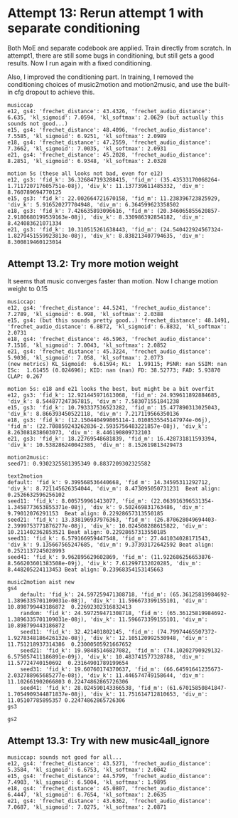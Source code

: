 
# Attempt 13: Rerun attempt 1 with separate conditioning
Both MoE and separate codebook are applied. Train directly from scratch.
In attempt1, there are still some bugs in conditioning, but still gets
a good results. Now I run again with a fixed conditioning.

Also, I improved the conditioning part. In training, I removed the conditioning
choices of music2motion and motion2music, and use the built-in cfg dropout to 
achieve this.

    musiccap
    e12, gs4: 'frechet_distance': 43.4326, 'frechet_audio_distance': 6.635, 'kl_sigmoid': 7.0594, 'kl_softmax': 2.0629 (but actually this sounds not good...)
    e15, gs4: 'frechet_distance': 48.4096, 'frechet_audio_distance': 7.5585, 'kl_sigmoid': 6.9251, 'kl_softmax': 2.0989
    e18, gs4: 'frechet_distance': 47.2559, 'frechet_audio_distance': 7.3662, 'kl_sigmoid': 7.0035, 'kl_softmax': 2.0931
    e21, gs4: 'frechet_distance': 45.2028, 'frechet_audio_distance': 8.2851, 'kl_sigmoid': 6.9348, 'kl_softmax': 2.0328

    motion 5s (these all looks not bad, even for e12)
    e12, gs3: 'fid_k': 36.326847193288415, 'fid_m': (35.43533170068264-1.711720717605751e-08j), 'div_k': 11.137739611485332, 'div_m': 8.760789694770125
    e15, gs3: 'fid_k': 22.002664721670158, 'fid_m': 11.238396723825929, 'div_k': 5.916520277704948, 'div_m': 6.364599623358502
    e18, gs3: 'fid_k': 7.426635893096616, 'fid_m': (20.346065855620857-2.9180680199539163e-08j), 'div_k': 8.330986392854182, 'div_m': 8.424083621071334
    e21, gs3: 'fid_k': 10.310515261638443, 'fid_m': (24.540422924567324-1.8279451559923813e-08j), 'div_k': 8.838213407794635, 'div_m': 8.300819460123014


## Attempt 13.2: Try more motion weight
It seems that music converges faster than motion.
Now I change motion weight to 0.15

    musiccap:
    e12, gs4: 'frechet_distance': 44.5241, 'frechet_audio_distance': 7.2789, 'kl_sigmoid': 6.998, 'kl_softmax': 2.0388
    e15, gs4: (but this sounds pretty good..) 'frechet_distance': 48.1491, 'frechet_audio_distance': 6.8872, 'kl_sigmoid': 6.8832, 'kl_softmax': 2.0731
    e18, gs4: 'frechet_distance': 46.5963, 'frechet_audio_distance': 7.1516, 'kl_sigmoid': 7.0043, 'kl_softmax': 2.0852
    e21, gs4: 'frechet_distance': 45.3224, 'frechet_audio_distance': 5.9036, 'kl_sigmoid': 7.058, 'kl_softmax': 2.0773
    (new metrics) KL_Sigmoid:  6.61594; KL:  1.99115; PSNR: nan SSIM: nan ISc:  1.61455 (0.024696); KID: nan (nan) FD: 38.52773; FAD: 5.93870
    CLAP: 0.267

    motion 5s: e18 and e21 looks the best, but might be a bit overfit
    e12, gs3: 'fid_k': 12.921445971613068, 'fid_m': 24.939611892884685, 'div_k': 8.544877247367815, 'div_m': 7.583071551841238
    e15, gs3: 'fid_k': 10.793337536523282, 'fid_m': 15.477890313025043, 'div_k': 8.866393450522118, 'div_m': 7.217119566350136
    e18, gs3: 'fid_k': (12.150440499805114-1.0108535545147974e-06j), 'fid_m': (22.708859243262836-2.5935756483221857e-08j), 'div_k': 8.263081838603073, 'div_m': 8.446190809732103
    e21, gs3: 'fid_k': 18.22769548681839, 'fid_m': 16.428731811593394, 'div_k': 10.538286240042385, 'div_m': 8.152619813429473

    motion2music:
    seed71: 0.9302325581395349 0.8837209302325582

    text2motion
    default: 'fid_k': 9.399568536440668, 'fid_m': 14.34595311292712, 'div_k': 8.721145626354044, 'div_m': 8.473095050731231  Beat align: 0.2526632596256102
    seed11: 'fid_k': 8.005759961413077, 'fid_m': (22.063916396531354-1.3458773653855371e-08j), 'div_k': 9.502469831763486, 'div_m': 9.79012076291153  Beat align: 0.22928657313550185
    seed21: 'fid_k': 13.338196937976363, 'fid_m': (26.870628049694403-2.3999753771876277e-08j), 'div_k': 10.024508288615822, 'div_m': 10.211402362853521 Beat align: 0.22928657313550185
    seed31: 'fid_k': 6.579166959447548, 'fid_m': 27.441034028171543, 'div_k': 9.135667565247685, 'div_m': 9.37393172642592 Beat align: 0.2521137245028993
    seed41: 'fid_k': 9.962895629602869, 'fid_m': (11.922686256653876-8.566203601383508e-09j), 'div_k': 7.612997132020285, 'div_m': 8.448205224113453 Beat align: 0.23968354153145663

    music2motion aist new
    gs4
        default: 'fid_k': 24.597259471308718, 'fid_m': (65.36125819984692-1.3896335701109031e-08j), 'div_k': 11.596673399155101, 'div_m': 10.898799443186872  0.22692302316832413
        random: 'fid_k': 24.597259471308718, 'fid_m': (65.36125819984692-1.3896335701109031e-08j), 'div_k': 11.596673399155101, 'div_m': 10.898799443186872  
        seed11: 'fid_k': 32.421401802145, 'fid_m': (74.79974465507372-1.9278348186426132e-08j), 'div_k': 12.105120992530948, 'div_m': 11.751218937314386  0.23000505921667652
        seed21: 'fid_k': 19.98485146827082, 'fid_m': (74.10202790929132-6.575057411186891e-09j), 'div_k': 10.483741577328788, 'div_m': 11.57724740150692  0.23164901789199654
        seed31: 'fid_k': 19.60760174370637, 'fid_m': (66.64591641235673-2.032788965685277e-08j), 'div_k': 11.446574749158644, 'div_m': 11.102661902066803 0.22474862865726306
        seed41: 'fid_k': 28.024590143366538, 'fid_m': (61.67015850841847-1.7054909344871837e-08j), 'div_k': 11.751614712810653, 'div_m': 11.05107785895357 0.22474862865726306
    gs3

    gs2


## Attempt 13.3: Try with new music4all_ignore

    musiccap: sounds not good for all...
    e12, gs4: 'frechet_distance': 43.5271, 'frechet_audio_distance': 5.3584, 'kl_sigmoid': 6.6753, 'kl_softmax': 2.0042
    e15, gs4: 'frechet_distance': 44.5799, 'frechet_audio_distance': 7.4903, 'kl_sigmoid': 6.5004, 'kl_softmax': 1.9895
    e18, gs4: 'frechet_distance': 45.0807, 'frechet_audio_distance': 6.4447, 'kl_sigmoid': 6.7654, 'kl_softmax': 2.0635
    e21, gs4: 'frechet_distance': 43.6362, 'frechet_audio_distance': 7.0687, 'kl_sigmoid': 7.0275, 'kl_softmax': 2.0871
    
